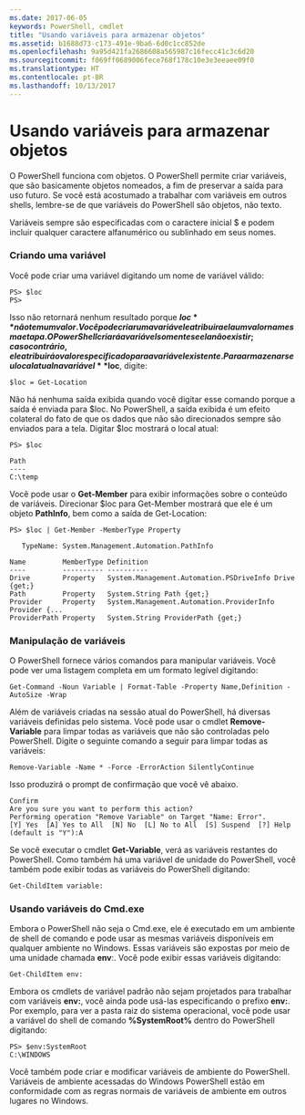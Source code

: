 ```yaml
---
ms.date: 2017-06-05
keywords: PowerShell, cmdlet
title: "Usando variáveis para armazenar objetos"
ms.assetid: b1688d73-c173-491e-9ba6-6d0c1cc852de
ms.openlocfilehash: 9a95d421fa2686608a565987c16fecc41c3c6d20
ms.sourcegitcommit: f069ff0689006fece768f178c10e3e3eeaee09f0
ms.translationtype: HT
ms.contentlocale: pt-BR
ms.lasthandoff: 10/13/2017
---
```

# <a name="using-variables-to-store-objects"></a>Usando variáveis para armazenar objetos
O PowerShell funciona com objetos. O PowerShell permite criar variáveis, que são basicamente objetos nomeados, a fim de preservar a saída para uso futuro. Se você está acostumado a trabalhar com variáveis em outros shells, lembre-se de que variáveis do PowerShell são objetos, não texto.

Variáveis sempre são especificadas com o caractere inicial $ e podem incluir qualquer caractere alfanumérico ou sublinhado em seus nomes.

### <a name="creating-a-variable"></a>Criando uma variável
Você pode criar uma variável digitando um nome de variável válido:

```
PS> $loc
PS>
```

Isso não retornará nenhum resultado porque **$loc** não tem um valor. Você pode criar uma variável e atribuir a ela um valor na mesma etapa. O PowerShell criará a variável somente se ela não existir; caso contrário, ele atribuirá o valor especificado para a variável existente. Para armazenar seu local atual na variável **$loc**, digite:

```
$loc = Get-Location
```

Não há nenhuma saída exibida quando você digitar esse comando porque a saída é enviada para $loc. No PowerShell, a saída exibida é um efeito colateral do fato de que os dados que não são direcionados sempre são enviados para a tela. Digitar $loc mostrará o local atual:

```
PS> $loc

Path
----
C:\temp
```

Você pode usar o **Get-Member** para exibir informações sobre o conteúdo de variáveis. Direcionar $loc para Get-Member mostrará que ele é um objeto **PathInfo**, bem como a saída de Get-Location:

```
PS> $loc | Get-Member -MemberType Property

   TypeName: System.Management.Automation.PathInfo

Name         MemberType Definition
----         ---------- ----------
Drive        Property   System.Management.Automation.PSDriveInfo Drive {get;}
Path         Property   System.String Path {get;}
Provider     Property   System.Management.Automation.ProviderInfo Provider {...
ProviderPath Property   System.String ProviderPath {get;}
```

### <a name="manipulating-variables"></a>Manipulação de variáveis
O PowerShell fornece vários comandos para manipular variáveis. Você pode ver uma listagem completa em um formato legível digitando:

```
Get-Command -Noun Variable | Format-Table -Property Name,Definition -AutoSize -Wrap
```

Além de variáveis criadas na sessão atual do PowerShell, há diversas variáveis definidas pelo sistema. Você pode usar o cmdlet **Remove-Variable** para limpar todas as variáveis que não são controladas pelo PowerShell. Digite o seguinte comando a seguir para limpar todas as variáveis:

```
Remove-Variable -Name * -Force -ErrorAction SilentlyContinue
```

Isso produzirá o prompt de confirmação que você vê abaixo.

```
Confirm
Are you sure you want to perform this action?
Performing operation "Remove Variable" on Target "Name: Error".
[Y] Yes  [A] Yes to All  [N] No  [L] No to All  [S] Suspend  [?] Help
(default is "Y"):A
```

Se você executar o cmdlet **Get-Variable**, verá as variáveis restantes do PowerShell. Como também há uma variável de unidade do PowerShell, você também pode exibir todas as variáveis do PowerShell digitando:

```
Get-ChildItem variable:
```

### <a name="using-cmdexe-variables"></a>Usando variáveis do Cmd.exe
Embora o PowerShell não seja o Cmd.exe, ele é executado em um ambiente de shell de comando e pode usar as mesmas variáveis disponíveis em qualquer ambiente no Windows. Essas variáveis são expostas por meio de uma unidade chamada **env**:. Você pode exibir essas variáveis digitando:

```
Get-ChildItem env:
```

Embora os cmdlets de variável padrão não sejam projetados para trabalhar com variáveis **env:**, você ainda pode usá-las especificando o prefixo **env:**. Por exemplo, para ver a pasta raiz do sistema operacional, você pode usar a variável do shell de comando **%SystemRoot%** dentro do PowerShell digitando:

```
PS> $env:SystemRoot
C:\WINDOWS
```

Você também pode criar e modificar variáveis de ambiente do PowerShell. Variáveis de ambiente acessadas do Windows PowerShell estão em conformidade com as regras normais de variáveis de ambiente em outros lugares no Windows.

